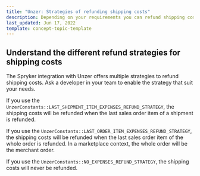 ```yaml
---
title: "Unzer: Strategies of refunding shipping costs"
description: Depending on your requirements you can refund shipping costs in different ways.
last_updated: Jun 17, 2022
template: concept-topic-template
---
```


## Understand the different refund strategies for shipping costs

The Spryker integration with Unzer offers multiple strategies to refund shipping costs. Ask a developer in your team to enable the strategy that suit your needs.

If you use the `UnzerConstants::LAST_SHIPMENT_ITEM_EXPENSES_REFUND_STRATEGY`, the shipping costs will be refunded when the last sales order item of a shipment is refunded.

If you use the `UnzerConstants::LAST_ORDER_ITEM_EXPENSES_REFUND_STRATEGY`, the shipping costs will be refunded when the last sales order item of the whole order is refunded. In a marketplace context, the whole order will be the merchant order.

If you use the `UnzerConstants::NO_EXPENSES_REFUND_STRATEGY`, the shipping costs will never be refunded.
